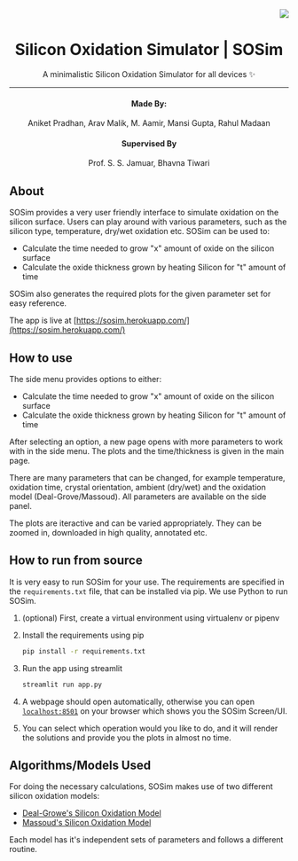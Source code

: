 <div align=center>
    <img src="https://www.iiitd.ac.in/sites/default/files/images/logo/style1coloricon.png" align="right" />
    <br>
    <h1 align=center>Silicon Oxidation Simulator | SOSim </h1>
    <p align=center>A minimalistic Silicon Oxidation Simulator for all devices ✨</p>
    <hr style="border=10px solid green border-radius=5px">
    <h4 align=center>Made By:</h4>
    <p align=center>Aniket Pradhan, Arav Malik, M. Aamir, Mansi Gupta, Rahul Madaan</p>
    <h4 align=center>Supervised By</h4>
    <p align=center>Prof. S. S. Jamuar, Bhavna Tiwari</p>
</div>

## About

SOSim provides a very user friendly interface to simulate oxidation on the silicon surface. Users can play around with various parameters, such as the silicon type, temperature, dry/wet oxidation etc. SOSim can be used to:

- Calculate the time needed to grow "x" amount of oxide on the silicon surface
- Calculate the oxide thickness grown by heating Silicon for "t" amount of time

SOSim also generates the required plots for the given parameter set for easy reference.

The app is live at [https://sosim.herokuapp.com/](https://sosim.herokuapp.com/)

## How to use

The side menu provides options to either:

- Calculate the time needed to grow "x" amount of oxide on the silicon surface
- Calculate the oxide thickness grown by heating Silicon for "t" amount of time

After selecting an option, a new page opens with more parameters to work with in the side menu. The plots and the time/thickness is given in the main page.

There are many parameters that can be changed, for example temperature, oxidation time, crystal orientation, ambient (dry/wet) and the oxidation model (Deal-Grove/Massoud). All parameters are available on the side panel.

The plots are iteractive and can be varied appropriately. They can be zoomed in, downloaded in high quality, annotated etc.

## How to run from source

It is very easy to run SOSim for your use. The requirements are specified in the `requirements.txt` file, that can be installed via pip. We use Python to run SOSim.

1. (optional) First, create a virtual environment using virtualenv or pipenv
2. Install the requirements using pip

    ```bash
    pip install -r requirements.txt
    ```

3. Run the app using streamlit

    ```bash
    streamlit run app.py
    ```

4. A webpage should open automatically, otherwise you can open [`localhost:8501`](localhost:8501) on your browser which shows you the SOSim Screen/UI.
5. You can select which operation would you like to do, and it will render the solutions and provide you the plots in almost no time.

## Algorithms/Models Used

For doing the necessary calculations, SOSim makes use of two different silicon oxidation models:

- [Deal-Growe's Silicon Oxidation Model](https://www.iue.tuwien.ac.at/phd/filipovic/node31.html)
- [Massoud's Silicon Oxidation Model](https://www.iue.tuwien.ac.at/phd/filipovic/node33.html)

Each model has it's independent sets of parameters and follows a different routine.
